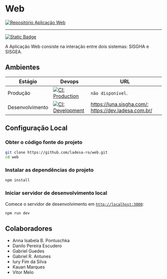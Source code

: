 # Web

<!-- escolher um dos dois estilos de botão (flat ou for-the-badge) a seguir -->

<!-- flat -->
[![Repositório Aplicação Web][github-web-application-icon]][github-web-application-href]

[github-web-application-icon]: https://img.shields.io/badge/Ladesa--Ro/Web-black?style=flat&logo=GitHub&logoColor=white&labelColor=black&color=white
[github-web-application-href]: https://github.com/ladesa-ro/web

---

<!-- for-the-badge -->
[![Static Badge](https://img.shields.io/badge/GitHub-Ladesa--Ro/Web-black?style=for-the-badge&logo=GitHub&logoColor=white&labelColor=black&color=white)](https://github.com/ladesa-ro/web)


<!-- ::: info GitHub
Veja o repositório no GitHub.
::: -->

A Aplicação Web consiste na interação entre dois sistemas: SISGHA e SISGEA.



## Ambientes

| Estágio         | Devops                                                       | URL                                                      |
| --------------- | ------------------------------------------------------------ | -------------------------------------------------------- |
| Produção        | [![CI: Production][action-ci-prod-src]][action-ci-prod-href] | `não disponível`.                                        |
| Desenvolvimento | [![CI: Development][action-ci-dev-src]][action-ci-dev-href]  | <https://luna.sisgha.com/>; <https://dev.ladesa.com.br/> |

## Configuração Local

### Obter o código fonte do projeto

```bash
git clone https://github.com/ladesa-ro/web.git
cd web
```

### Instalar as dependências do projeto

```bash
npm install
```

### Iniciar servidor de desenvolvimento local

Comece o servidor de desenvolvimento em [`http://localhost:3000`](http://localhost:3000):

```bash
npm run dev
```

## Colaboradores

- Anna Isabela B. Pontuschka
- Danilo Pereira Escudero
- Gabriel Guedes
- Gabriel R. Antunes
- Iury Fim da Silva
- Kauan Marques
- Vitor Melo

<!-- Badges -->

<!-- Badges / Actions / Production  -->

[action-ci-prod-src]: https://img.shields.io/github/actions/workflow/status/ladesa-ro/web/ci.yml?style=flat&logo=github&logoColor=white&label=CI@production&branch=production&labelColor=18181B
[action-ci-prod-href]: https://github.com/ladesa-ro/web/actions/workflows/ci.yml?query=branch%3Aproduction

<!-- Badges / Actions / Development  -->

[action-ci-dev-src]: https://img.shields.io/github/actions/workflow/status/ladesa-ro/web/ci.yml?style=flat&logo=github&logoColor=white&label=CI@development&branch=main&labelColor=18181B
[action-ci-dev-href]: https://github.com/ladesa-ro/web/actions/workflows/ci.yml?query=branch%3Amain
